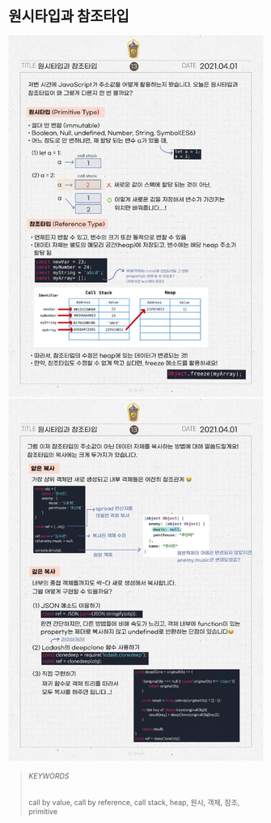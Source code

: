 # 원시타입과 참조타입

![13_1](images/13_1.jpg)
![13_2](images/13_2.jpg)

> ###### KEYWORDS
>
> call by value, call by reference, call stack, heap, 원시, 객체, 참조, primitive
